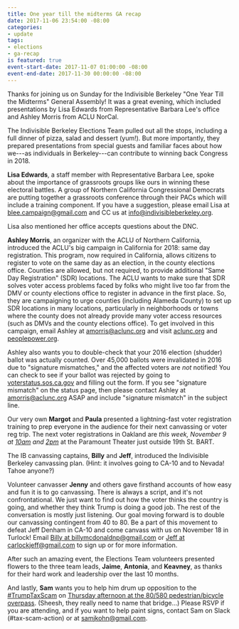 ```yaml
---
title: One year till the midterms GA recap
date: 2017-11-06 23:54:00 -08:00
categories:
- update
tags:
- elections
- ga-recap
is featured: true
event-start-date: 2017-11-07 01:00:00 -08:00
event-end-date: 2017-11-30 00:00:00 -08:00
---
```


Thanks for joining us on Sunday for the Indivisible Berkeley "One Year Till the Midterms" General Assembly! It was a great evening, which included presentations by Lisa Edwards from Representative Barbara Lee's office and Ashley Morris from ACLU NorCal.

The Indivisible Berkeley Elections Team pulled out all the stops, including a full dinner of pizza, salad and dessert (yum!). But more importantly, they prepared presentations from special guests and familiar faces about how we---as individuals in Berkeley---can contribute to winning back Congress in 2018.

**Lisa Edwards**, a staff member with Representative Barbara Lee, spoke about the importance of grassroots groups like ours in winning these electoral battles. A group of Northern California Congressional Democrats are putting together a grassroots conference through their PACs which will include a training component. If you have a suggestion, please email Lisa at [blee.campaign@gmail.com](mailto:blee.campaign@gmail.com) and CC us at [info@indivisibleberkeley.org](mailto:info@indivisibleberkeley.org).

Lisa also mentioned her office accepts questions about the DNC.

**Ashley Morris**, an organizer with the ACLU of Northern California, introduced the ACLU's big campaign in California for 2018: same day registration. This program, now required in California, allows citizens to register to vote on the same day as an election, in the county elections office. Counties are allowed, but not required, to provide additional "Same Day Registration" (SDR) locations. The ACLU wants to make sure that SDR solves voter access problems faced by folks who might live too far from the DMV or county elections office to register in advance in the first place. So, they are campaigning to urge counties (including Alameda County) to set up SDR locations in many locations, particularly in neighborhoods or towns where the county does not already provide many voter access resources (such as DMVs and the county elections office). To get involved in this campaign, email Ashley at [amorris@aclunc.org](mailto:amorris@aclunc.org) and visit [aclunc.org](https://aclunc.org) and [peoplepower.org](https://peoplepower.org).

Ashley also wants you to double-check that your 2016 election (shudder) ballot was actually counted. Over 45,000 ballots were invalidated in 2016 due to "signature mismatches," and the affected voters are *not* notified! You can check to see if your ballot was rejected by going to [voterstatus.sos.ca.gov](https://voterstatus.sos.ca.gov) and filling out the form. If you see "signature mismatch" on the status page, then please contact Ashley at [amorris@aclunc.org](mailto:amorris@aclunc.org) ASAP and include "signature mismatch" in the subject line.

Our very own **Margot** and **Paula** presented a lightning-fast voter registration training to prep everyone in the audience for their next canvassing or voter reg trip. The next voter registrations in Oakland are *this week, November 9 at [10am](https://www.eventbrite.com/e/register-new-citizens-to-vote-morning-registration-39374453049) and [2pm](https://www.eventbrite.com/e/register-new-citizens-to-vote-afternoon-registration-39374498184)* at the Paramount Theater just outside 19th St. BART.

The IB canvassing captains, **Billy** and **Jeff**, introduced the Indivisible Berkeley canvassing plan. (Hint: it involves going to CA-10 and to Nevada! Tahoe anyone?)

Volunteer canvasser **Jenny** and others gave firsthand accounts of how easy and fun it is to go canvassing. There is always a script, and it's not confrontational. We just want to find out how the voter thinks the country is going, and whether they think Trump is doing a good job. The rest of the conversation is mostly just listening. Our goal moving forward is to double our canvassing contingent from 40 to 80. Be a part of this movement to defeat Jeff Denham in CA-10 and come canvass with us on November 18 in Turlock! Email [Billy at billymcdonaldnp@gmail.com](mailto:billymcdonaldnp@gmail.com) or [Jeff at carlockjeff@gmail.com](mailto:carlockjeff@gmail.com) to sign up or for more information.

After such an amazing event, the Elections Team volunteers presented flowers to the three team leads, **Jaime**, **Antonia**, and **Keavney**, as thanks for their hard work and leadership over the last 10 months.

And lastly, **Sam** wants you to help him drum up opposition to the [#TrumpTaxScam](https://trumptaxscam.org) on [Thursday afternoon at the 80/580 pedestrian/bicycle overpass](https://www.indivisibleberkeley.org/event/tax-scam-freeway-overpass). (Sheesh, they really need to name that bridge...) Please RSVP if you are attending, and if you want to help paint signs, contact Sam on Slack (#tax-scam-action) or at [samjkohn@gmail.com](mailto:samjkohn@gmail.com).